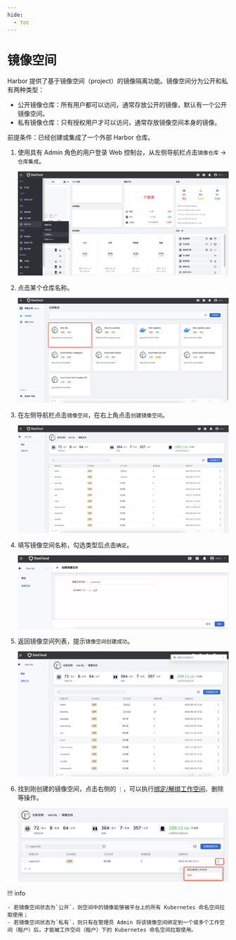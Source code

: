 ```yaml
---
hide:
  - toc
---
```


# 镜像空间

Harbor 提供了基于镜像空间（project）的镜像隔离功能。镜像空间分为公开和私有两种类型：

- 公开镜像仓库：所有用户都可以访问，通常存放公开的镜像，默认有一个公开镜像空间。
- 私有镜像仓库：只有授权用户才可以访问，通常存放镜像空间本身的镜像。

前提条件：已经创建或集成了一个外部 Harbor 仓库。

1. 使用具有 Admin 角色的用户登录 Web 控制台，从左侧导航栏点击`镜像仓库` -> `仓库集成`。

    ![仓库集成](../images/integrated01.png)

1. 点击某个仓库名称。

    ![点击某个名称](../images/managed01.png)

1. 在左侧导航栏点击`镜像空间`，在右上角点击`创建镜像空间`。

    ![创建镜像空间](../images/managed02.png)

1. 填写镜像空间名称，勾选类型后点击`确定`。

    ![填写](../images/managed03.png)

1. 返回镜像空间列表，提示`镜像空间创建成功`。

    ![成功](../images/managed04.png)

1. 找到刚创建的镜像空间，点击右侧的 `⋮`，可以执行[绑定/解绑工作空间](./bind-to-ws.md)、删除等操作。

    ![其他操作](../images/managed05.png)

!!! info

    - 若镜像空间状态为`公开`，则空间中的镜像能够被平台上的所有 Kubernetes 命名空间拉取使用；
    - 若镜像空间状态为`私有`，则只有在管理员 Admin 将该镜像空间绑定到一个或多个工作空间（租户）后，才能被工作空间（租户）下的 Kubernetes 命名空间拉取使用。
